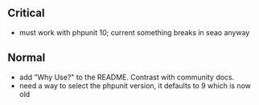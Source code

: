 ## Critical

- must work with phpunit 10; current something breaks in seao anyway

## Normal

- add "Why Use?" to the README.  Contrast with community docs.
- need a way to select the phpunit version, it defaults to 9 which is now old
